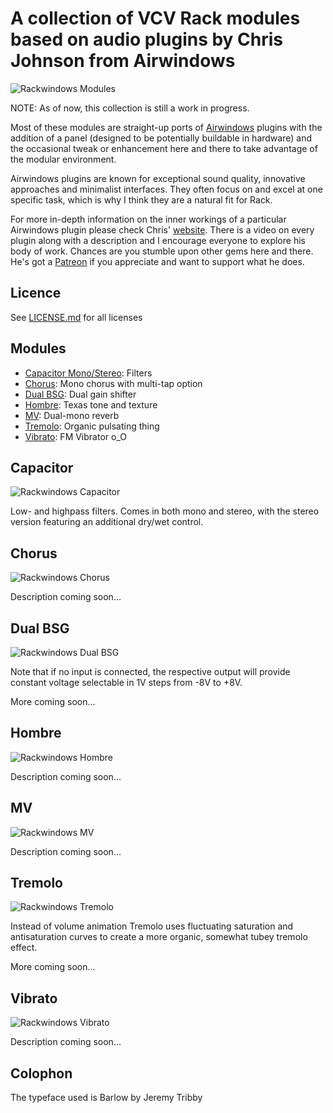 # A collection of VCV Rack modules based on audio plugins by Chris Johnson from Airwindows

![Rackwindows Modules](res/images/modules.jpg)

NOTE: As of now, this collection is still a work in progress.

Most of these modules are straight-up ports of [Airwindows](http://www.airwindows.com) plugins with the addition of a panel (designed to be potentially buildable in hardware) and the occasional tweak or enhancement here and there to take advantage of the modular environment.

Airwindows plugins are known for exceptional sound quality, innovative approaches and minimalist interfaces. They often focus on and excel at one specific task, which is why I think they are a natural fit for Rack.

For more in-depth information on the inner workings of a particular Airwindows plugin please check Chris' [website](http://www.airwindows.com). There is a video on every plugin along with a description and I encourage everyone to explore his body of work. Chances are you stumble upon other gems here and there. He's got a [Patreon](https://www.patreon.com/airwindows) if you appreciate and want to support what he does.

## Licence

See [LICENSE.md](LICENSE.md) for all licenses

## Modules

- [Capacitor Mono/Stereo](#capacitor): Filters
- [Chorus](#chorus): Mono chorus with multi-tap option
- [Dual BSG](#dual-bsg): Dual gain shifter
- [Hombre](#hombre): Texas tone and texture
- [MV](#mv): Dual-mono reverb
- [Tremolo](#tremolo): Organic pulsating thing
- [Vibrato](#vibrato): FM Vibrator o_O

## Capacitor <a id="capacitor"></a>

![Rackwindows Capacitor](res/images/capacitor.jpg)

Low- and highpass filters. Comes in both mono and stereo, with the stereo version featuring an additional dry/wet control.

## Chorus <a id="chorus"></a>

![Rackwindows Chorus](res/images/chorus.jpg)

Description coming soon...

## Dual BSG <a id="dual-bsg"></a>

![Rackwindows Dual BSG](res/images/dual_bsg.jpg)

Note that if no input is connected, the respective output will provide constant voltage selectable in 1V steps from -8V to +8V.

More coming soon...

## Hombre <a id="hombre"></a>

![Rackwindows Hombre](res/images/hombre.jpg)

Description coming soon...

## MV <a id="mv"></a>

![Rackwindows MV](res/images/mv.jpg)

Description coming soon...

## Tremolo <a id="tremolo"></a>

![Rackwindows Tremolo](res/images/tremolo.jpg)

Instead of volume animation Tremolo uses fluctuating saturation and antisaturation curves to create a more organic, somewhat tubey tremolo effect.

More coming soon...

## Vibrato <a id="vibrato"></a>

![Rackwindows Vibrato](res/images/vibrato.jpg)

Description coming soon...

## Colophon

The typeface used is Barlow by Jeremy Tribby